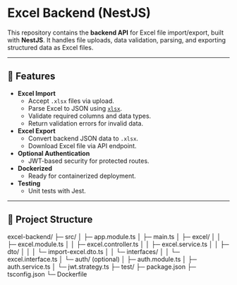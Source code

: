 # Excel Backend (NestJS)

This repository contains the **backend API** for Excel file import/export, built with **NestJS**. It handles file uploads, data validation, parsing, and exporting structured data as Excel files.

---

## 🚀 Features

- **Excel Import**
  - Accept `.xlsx` files via upload.
  - Parse Excel to JSON using [`xlsx`](https://www.npmjs.com/package/xlsx).
  - Validate required columns and data types.
  - Return validation errors for invalid data.
- **Excel Export**
  - Convert backend JSON data to `.xlsx`.
  - Download Excel file via API endpoint.
- **Optional Authentication**
  - JWT-based security for protected routes.
- **Dockerized**
  - Ready for containerized deployment.
- **Testing**
  - Unit tests with Jest.

---

## 📂 Project Structure

excel-backend/
├─ src/
│ ├─ app.module.ts
│ ├─ main.ts
│ ├─ excel/
│ │ ├─ excel.module.ts
│ │ ├─ excel.controller.ts
│ │ ├─ excel.service.ts
│ │ ├─ dto/
│ │ │ └─ import-excel.dto.ts
│ │ └─ interfaces/
│ │ └─ excel.interface.ts
│ └─ auth/ (optional)
│ ├─ auth.module.ts
│ ├─ auth.service.ts
│ └─ jwt.strategy.ts
├─ test/
├─ package.json
├─ tsconfig.json
└─ Dockerfile